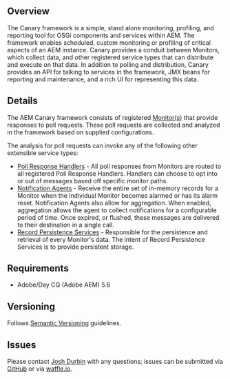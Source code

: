 ## Overview

The Canary framework is a simple, stand alone monitoring, profiling, and reporting tool for OSGi components and
services within AEM. The framework enables scheduled, custom monitoring or profiling of critical aspects of an AEM
instance. Canary provides a conduit between Monitors, which collect data, and other registered service types that
can distribute and execute on that data. In addition to polling and distribution, Canary provides an API for talking
 to services in the framework, JMX beans for reporting and maintenance, and a rich UI for representing this data.

## Details

The AEM Canary framework consists of registered [Monitor(s)](adding-a-monitor.html) that provide responses to poll requests. These poll requests are
collected and analyzed in the framework based on supplied configurations.

The analysis for poll requests can invoke any of the following other extensible service types:

* [Poll Response Handlers](adding-a-response-handler.html) - All poll responses from Monitors are routed to all registered Poll Response Handlers. Handlers can choose
 to opt into or out of messages based off specific monitor paths.
* [Notification Agents](adding-a-notification-agent.html) - Receive the entire set of in-memory records for a Monitor when the individual Monitor becomes alarmed or
 has its alarm reset. Notification Agents also allow for aggregation. When enabled, aggregation allows the agent to collect
 notifications for a configurable period of time. Once expired, or flushed, these messages are delivered to their destination in a single call.
* [Record Persistence Services](adding-a-persistence-service.html) - Responsible for the persistence and retrieval of every Monitor's data. The intent of Record
 Persistence Services is to provide persistent storage.

## Requirements

* Adobe/Day CQ (Adobe AEM) 5.6

## Versioning

Follows [Semantic Versioning](http://semver.org/) guidelines.

## Issues

Please contact [Josh Durbin](mailto:jdurbin@citytechinc.com) with any questions; issues can be submitted via
[GitHub](https://github.com/Citytechinc/canary/issues) or via [waffle.io](https://waffle.io/citytechinc/canary).

